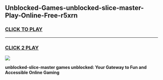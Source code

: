 
## Unblocked-Games-unblocked-slice-master-Play-Online-Free-r5xrn
<h3>
<a href="https://premium76.site?title=unblocked-slice-master&ref=26A">CLICK TO PLAY</a></h3>
<hr>

<h3>
<a href="https://premium76.site?title=unblocked-slice-master&ref=26A">CLICK 2 PLAY</a>
  
</h3>

<a href="https://premium76.site?title=unblocked-slice-master&ref=26A"><img src="https://clearcache.store/games.png"></a>


**unblocked-slice-master games unblocked: Your Gateway to Fun and Accessible Online Gaming**

